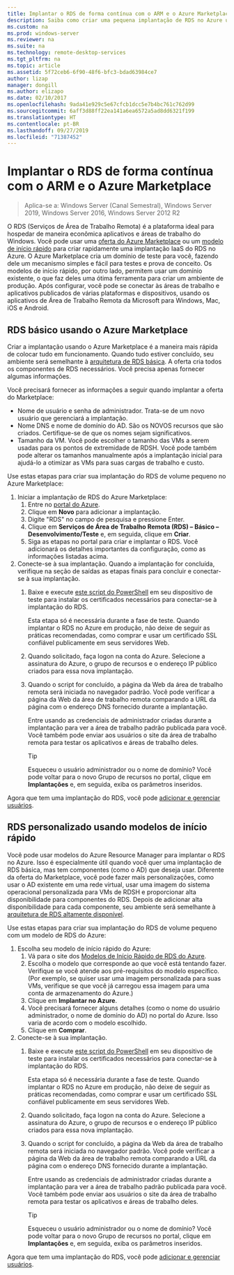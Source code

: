 ```yaml
---
title: Implantar o RDS de forma contínua com o ARM e o Azure Marketplace
description: Saiba como criar uma pequena implantação de RDS no Azure usando modelos de ARM e o Azure Marketplace.
ms.custom: na
ms.prod: windows-server
ms.reviewer: na
ms.suite: na
ms.technology: remote-desktop-services
ms.tgt_pltfrm: na
ms.topic: article
ms.assetid: 5f72ceb6-6f90-48f6-bfc3-bdad63984ce7
author: lizap
manager: dongill
ms.author: elizapo
ms.date: 02/10/2017
ms.openlocfilehash: 9ada41e929c5e67cfcb1dcc5e7b4bc761c762d99
ms.sourcegitcommit: 6aff3d88ff22ea141a6ea6572a5ad8dd6321f199
ms.translationtype: HT
ms.contentlocale: pt-BR
ms.lasthandoff: 09/27/2019
ms.locfileid: "71387452"
---
```

# <a name="seamlessly-deploy-rds-with-arm-and-azure-marketplace"></a>Implantar o RDS de forma contínua com o ARM e o Azure Marketplace

>Aplica-se a: Windows Server (Canal Semestral), Windows Server 2019, Windows Server 2016, Windows Server 2012 R2

O RDS (Serviços de Área de Trabalho Remota) é a plataforma ideal para hospedar de maneira econômica aplicativos e áreas de trabalho do Windows. Você pode usar uma [oferta do Azure Marketplace](#basic-rds-through-the-azure-marketplace) ou um [modelo de início rápido](#customized-rds-using-quickstart-templates) para criar rapidamente uma implantação IaaS do RDS no Azure. O Azure Marketplace cria um domínio de teste para você, fazendo dele um mecanismo simples e fácil para testes e prova de conceito. Os modelos de início rápido, por outro lado, permitem usar um domínio existente, o que faz deles uma ótima ferramenta para criar um ambiente de produção. Após configurar, você pode se conectar às áreas de trabalho e aplicativos publicados de várias plataformas e dispositivos, usando os aplicativos de Área de Trabalho Remota da Microsoft para Windows, Mac, iOS e Android.

## <a name="basic-rds-through-the-azure-marketplace"></a>RDS básico usando o Azure Marketplace

Criar a implantação usando o Azure Marketplace é a maneira mais rápida de colocar tudo em funcionamento. Quando tudo estiver concluído, seu ambiente será semelhante à [arquitetura de RDS básica](desktop-hosting-logical-architecture.md#basic-deployment). A oferta cria todos os componentes de RDS necessários. Você precisa apenas fornecer algumas informações. 

Você precisará fornecer as informações a seguir quando implantar a oferta do Marketplace:
- Nome de usuário e senha de administrador. Trata-se de um novo usuário que gerenciará a implantação.
- Nome DNS e nome de domínio do AD. São os NOVOS recursos que são criados. Certifique-se de que os nomes sejam significativos.
- Tamanho da VM. Você pode escolher o tamanho das VMs a serem usadas para os pontos de extremidade de RDSH. Você pode também pode alterar os tamanhos manualmente após a implantação inicial para ajudá-lo a otimizar as VMs para suas cargas de trabalho e custo.

Use estas etapas para criar sua implantação do RDS de volume pequeno no Azure Marketplace: 

1. Iniciar a implantação de RDS do Azure Marketplace:
   1. Entre no [portal do Azure](https://portal.azure.com).
   2. Clique em **Novo** para adicionar a implantação.
   3. Digite "RDS" no campo de pesquisa e pressione Enter.
   4. Clique em **Serviços de Área de Trabalho Remota (RDS) – Básico – Desenvolvimento/Teste** e, em seguida, clique em **Criar**.
   5. Siga as etapas no portal para criar e implantar o RDS. Você adicionará os detalhes importantes da configuração, como as informações listadas acima. 
2. Conecte-se à sua implantação. Quando a implantação for concluída, verifique na seção de saídas as etapas finais para concluir e conectar-se à sua implantação.
   1. Baixe e execute [este script do PowerShell](https://gallery.technet.microsoft.com/Azure-Resource-Manager-4ea7e328) em seu dispositivo de teste para instalar os certificados necessários para conectar-se à implantação do RDS. 
   
      Esta etapa só é necessária durante a fase de teste. Quando implantar o RDS no Azure em produção, não deixe de seguir as práticas recomendadas, como comprar e usar um certificado SSL confiável publicamente em seus servidores Web.

   2. Quando solicitado, faça logon na conta do Azure. Selecione a assinatura do Azure, o grupo de recursos e o endereço IP público criados para essa nova implantação.
   3. Quando o script for concluído, a página da Web da área de trabalho remota será iniciada no navegador padrão. Você pode verificar a página da Web da área de trabalho remota comparando a URL da página com o endereço DNS fornecido durante a implantação. 
   
      Entre usando as credenciais de administrador criadas durante a implantação para ver a área de trabalho padrão publicada para você. Você também pode enviar aos usuários o site da área de trabalho remota para testar os aplicativos e áreas de trabalho deles.

      > [!TIP]
      > Esqueceu o usuário administrador ou o nome de domínio? Você pode voltar para o novo Grupo de recursos no portal, clique em **Implantações** e, em seguida, exiba os parâmetros inseridos.

Agora que tem uma implantação do RDS, você pode [adicionar e gerenciar usuários](rds-user-management.md).

## <a name="customized-rds-using-quickstart-templates"></a>RDS personalizado usando modelos de início rápido

Você pode usar modelos do Azure Resource Manager para implantar o RDS no Azure. Isso é especialmente útil quando você quer uma implantação de RDS básica, mas tem componentes (como o AD) que deseja usar. Diferente da oferta do Marketplace, você pode fazer mais personalizações, como usar o AD existente em uma rede virtual, usar uma imagem do sistema operacional personalizada para VMs de RDSH e proporcionar alta disponibilidade para componentes do RDS. Depois de adicionar alta disponibilidade para cada componente, seu ambiente será semelhante à [arquitetura de RDS altamente disponível](desktop-hosting-logical-architecture.md#highly-available-deployment).

Use estas etapas para criar sua implantação do RDS de volume pequeno com um modelo de RDS do Azure: 

1. Escolha seu modelo de início rápido do Azure:
   1. Vá para o site dos [Modelos de Início Rápido de RDS do Azure](https://aka.ms/rdautomation).
   2. Escolha o modelo que corresponde ao que você está tentando fazer. Verifique se você atende aos pré-requisitos do modelo específico. (Por exemplo, se quiser usar uma imagem personalizada para suas VMs, verifique se que você já carregou essa imagem para uma conta de armazenamento do Azure.)
   3. Clique em **Implantar no Azure**.
   4. Você precisará fornecer alguns detalhes (como o nome do usuário administrador, o nome de domínio do AD) no portal do Azure. Isso varia de acordo com o modelo escolhido.
   5. Clique em **Comprar**.
2. Conecte-se à sua implantação. 
   1. Baixe e execute [este script do PowerShell](https://gallery.technet.microsoft.com/Azure-Resource-Manager-4ea7e328) em seu dispositivo de teste para instalar os certificados necessários para conectar-se à implantação do RDS. 
   
      Esta etapa só é necessária durante a fase de teste. Quando implantar o RDS no Azure em produção, não deixe de seguir as práticas recomendadas, como comprar e usar um certificado SSL confiável publicamente em seus servidores Web.

   2. Quando solicitado, faça logon na conta do Azure. Selecione a assinatura do Azure, o grupo de recursos e o endereço IP público criados para essa nova implantação.
   3. Quando o script for concluído, a página da Web da área de trabalho remota será iniciada no navegador padrão. Você pode verificar a página da Web da área de trabalho remota comparando a URL da página com o endereço DNS fornecido durante a implantação. 
   
      Entre usando as credenciais de administrador criadas durante a implantação para ver a área de trabalho padrão publicada para você. Você também pode enviar aos usuários o site da área de trabalho remota para testar os aplicativos e áreas de trabalho deles.

      > [!TIP]
      > Esqueceu o usuário administrador ou o nome de domínio? Você pode voltar para o novo Grupo de recursos no portal, clique em **Implantações** e, em seguida, exiba os parâmetros inseridos.

Agora que tem uma implantação do RDS, você pode [adicionar e gerenciar usuários](rds-user-management.md).
